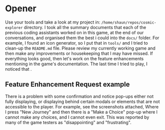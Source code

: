 # Opener

Use your tools and take a look at my project in: `/home/shaun/repos/cosmic-explorer` directory. I took all the summary documents that each of the previous coding assistants worked on in this game, at the end of our conversations, and organised them the best i could into the `docs/` folder. For example, I found an icon generator, so I put that in `tools/` and I tried to clean-up the `README.md` file. Please review my currently working game and then make any improvements or housekeeping that I may have missed. If everything looks good, then let's work on the feature enhancements mentioning in the game's documentation. The last time I tried to play, I noticed that <begin feature enhancement request>.

## Feature Enhancement Request example

There is a problem with some confirmation and notice pop-ups either not fully displaying, or displaying behind certain modals or elements that are not accessible to the player. For example, see the screenshots attached, Where I press "New Journey" and then there is a "Make a Choice" pop-up where I cannot make any choices, and I cannot even exit. This was reported by many of the game testers as "disappointing" and "frustrating".
